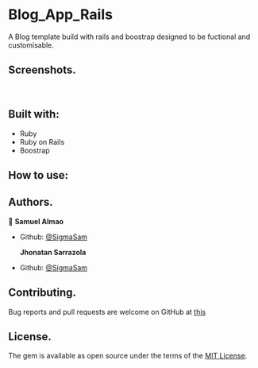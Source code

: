 # Blog_App_Rails

A Blog template build with rails and boostrap designed to be fuctional and customisable.

## Screenshots.
<img src=""/>
<img src=""/>

## Built with:
- Ruby
- Ruby on Rails
- Boostrap

## How to use:


## Authors.

👤 **Samuel Almao**
- Github: [@SigmaSam](https://github.com/SigmaSam)


  **Jhonatan Sarrazola**
- Github: [@SigmaSam](https://github.com/jssarrazolaa)

## Contributing.
Bug reports and pull requests are welcome on GitHub at [this](https://github.com/SigmaSam/MarkDown-Linter)

## License.
The gem is available as open source under the terms of the [MIT License](https://opensource.org/licenses/MIT).